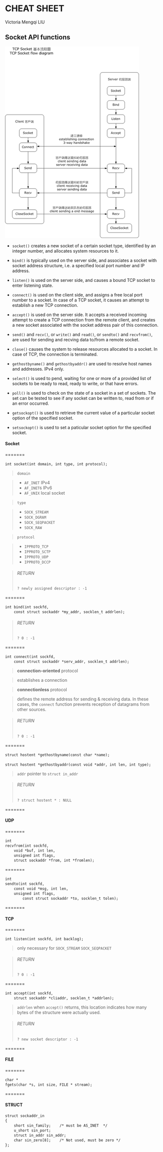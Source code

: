# CHEAT SHEET

Victoria Mengqi LIU

## Socket API functions

![](TCP.png)

+ `socket()` creates a new socket of a certain socket type, identified by an integer number, and allocates system resources to it.

+ `bind()` is typically used on the server side, and associates a socket with socket address structure, i.e. a specified local port number and IP address.

+ `listen()` is used on the server side, and causes a bound TCP socket to enter listening state.

+ `connect()` is used on the  client side, and assigns a free local port number to a socket. In case of a TCP socket, it causes an attempt to establish a new TCP connection.

+ `accept()` is used on the server side. It accepts a received incoming attempt to create a TCP connection from the remote client, and creates a new socket associated with the socket address pair of this connection.

+ `send()`  and `recv()`, or `write()` and `read()`, or `sendto()` and `recvfrom()`, are used for sending and recving data to/from a remote socket.

+ `close()` causes the system to release resources allocated to a socket. In case of TCP, the connection is terminated.

+ `gethostbyname()` and `gethostbyaddr()` are used to resolve host names and addresses. IPv4 only.

+ `select()` is used to pend, waiting for one or more of a provided list of sockets to be ready to read, ready to write, or that have errors.

+ `poll()` is used to check on the state of a socket in a set of sockets. The set can be tested to see if any socket can be written to, read from or if an error occurred.

+ `getsockopt()` is used to retrieve the current value of a particular socket option of the specified socket.

+ `setsockopt()` is used to set a paticular socket option for the specified socket.

#### Socket

=======

	int socket(int domain, int type, int protocol);
 
> `domain`

> + `AF_INET` IPv4
> + `AF_INET6` IPv6
> + `AF_UNIX` local socket

> `type`

> + `SOCK_STREAM` 
> + `SOCK_DGRAM`
> + `SOCK_SEQPACKET`
> + `SOCK_RAW`

> `protocol`

> + `IPPROTO_TCP`
> + `IPPROTO_SCTP`
> + `IPPROTO_UDP`
> + `IPPROTO_DCCP`

> ###### RETURN
> `? newly assigned descriptor : -1`

=======

	int bind(int sockfd,
		const struct sockaddr *my_addr, socklen_t addrlen);

> ###### RETURN
> `? 0 : -1`

=======

	int connect(int sockfd,
		const struct sockaddr *serv_addr, socklen_t addrlen);
				
> **connection-oriented** protocol

> establishes a connection

> **connectionless** protocol

> defines the remote address for sending & receiving data. In these cases, the `connect` function prevents reception of datagrams from other sources.

> ###### RETURN
> `? 0 : -1`

=======

	struct hostent *gethostbyname(const char *name);

	struct hostent *gethostbyaddr(const void *addr, int len, int type);

> `addr` pointer to `struct in_addr`

> ###### RETURN
> `? struct hostent * : NULL`

=======

#### UDP

=======

	int 
	recvfrom(int sockfd, 
		void *buf, int len, 
		unsigned int flags, 
		struct sockaddr *from, int *fromlen); 

=======
	
	int 
	sendto(int sockfd, 
		const void *msg, int len, 
		unsigned int flags,
           	const struct sockaddr *to, socklen_t tolen);

=======

#### TCP

=======

	int listen(int sockfd, int backlog);

> only necessary for `SOCK_STREAM` `SOCK_SEQPACKET`

> ###### RETURN
> `? 0 : -1`

=======
 
 	int accept(int sockfd,
 		struct sockaddr *cliaddr, socklen_t *addrlen);

> `addrlen` when `accept()` returns, this location indicates how many bytes of the structure were actually used.

> ###### RETURN
> `? new socket descriptor : -1`

=======

#### FILE
 
=======

	char *
	fgets(char *s, int size, FILE * stream);   
	
=======

#### STRUCT

    struct sockaddr_in
    {
        short sin_family;    /* must be AS_INET  */
        u_short sin_port;
        struct in_addr sin_addr;
        char sin_zero[8];    /* Not used, must be zero */
    };

